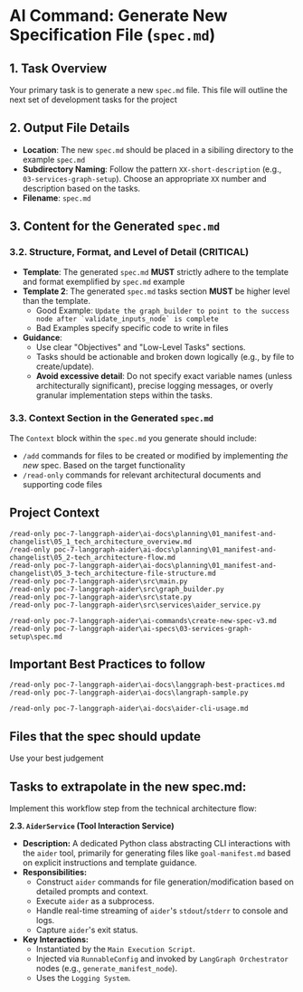 # AI Command: Generate New Specification File (`spec.md`)

## 1. Task Overview
Your primary task is to generate a new `spec.md` file. This file will outline the next set of development tasks for the project

## 2. Output File Details
- **Location**: The new `spec.md` should be placed in a sibiling directory to the example `spec.md`
- **Subdirectory Naming**: Follow the pattern `XX-short-description` (e.g., `03-services-graph-setup`). Choose an appropriate `XX` number and description based on the tasks.
- **Filename**: `spec.md` 

## 3. Content for the Generated `spec.md`

### 3.2. Structure, Format, and Level of Detail **(CRITICAL)**
- **Template**: The generated `spec.md` **MUST** strictly adhere to the template and format exemplified by `spec.md` example
- **Template 2**: The generated `spec.md` tasks section **MUST** be higher level than the template. 
  - Good Example: ``` Update the graph_builder to point to the success node after `validate_inputs_node` is complete ```
  - Bad Examples specify specific code to write in files
- **Guidance**:
    - Use clear "Objectives" and "Low-Level Tasks" sections.
    - Tasks should be actionable and broken down logically (e.g., by file to create/update).
    - **Avoid excessive detail**: Do not specify exact variable names (unless architecturally significant), precise logging messages, or overly granular implementation steps within the tasks. 

### 3.3. Context Section in the Generated `spec.md`
The `Context` block within the `spec.md` you generate should include:
- `/add` commands for files to be created or modified by implementing *the new* spec. Based on the target functionality
- `/read-only` commands for relevant architectural documents and supporting code files

## Project Context

```
/read-only poc-7-langgraph-aider\ai-docs\planning\01_manifest-and-changelist\05_1_tech_architecture_overview.md      
/read-only poc-7-langgraph-aider\ai-docs\planning\01_manifest-and-changelist\05_2-tech_architecture-flow.md
/read-only poc-7-langgraph-aider\ai-docs\planning\01_manifest-and-changelist\05_3-tech_architecture-file-structure.md
/read-only poc-7-langgraph-aider\src\main.py
/read-only poc-7-langgraph-aider\src\graph_builder.py
/read-only poc-7-langgraph-aider\src\state.py
/read-only poc-7-langgraph-aider\src\services\aider_service.py

/read-only poc-7-langgraph-aider\ai-commands\create-new-spec-v3.md
/read-only poc-7-langgraph-aider\ai-specs\03-services-graph-setup\spec.md
```  

## Important Best Practices to follow
```
/read-only poc-7-langgraph-aider\ai-docs\langgraph-best-practices.md
/read-only poc-7-langgraph-aider\ai-docs\langraph-sample.py

/read-only poc-7-langgraph-aider\ai-docs\aider-cli-usage.md
```

## Files that the spec should update

Use your best judgement

## Tasks to extrapolate in the new spec.md: 

Implement this workflow step from the technical architecture flow:

**2.3. `AiderService` (Tool Interaction Service)**
* **Description:** A dedicated Python class abstracting CLI interactions with the `aider` tool, primarily for generating files like `goal-manifest.md` based on explicit instructions and template guidance.
* **Responsibilities:**
    * Construct `aider` commands for file generation/modification based on detailed prompts and context.
    * Execute `aider` as a subprocess.
    * Handle real-time streaming of `aider`'s `stdout`/`stderr` to console and logs.
    * Capture `aider`'s exit status.
* **Key Interactions:**
    * Instantiated by the `Main Execution Script`.
    * Injected via `RunnableConfig` and invoked by `LangGraph Orchestrator` nodes (e.g., `generate_manifest_node`).
    * Uses the `Logging System`.
